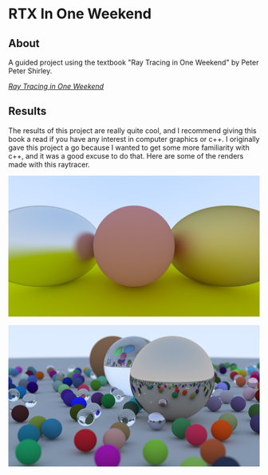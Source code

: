 # RTX In One Weekend

## About

A guided project using the textbook "Ray Tracing in One Weekend" by Peter
Peter Shirley.

[_Ray Tracing in One Weekend_](https://raytracing.github.io/books/RayTracingInOneWeekend.html)

## Results

The results of this project are really quite cool, and I recommend giving this
book a read if you have any interest in computer graphics or c++. I originally
gave this project a go because I wanted to get some more familiarity with c++,
and it was a good excuse to do that. Here are some of the renders made with this
raytracer.

![fuzzy metals](fuzzy_metals.png)

![textbook cover random scene](random_scene.png)
